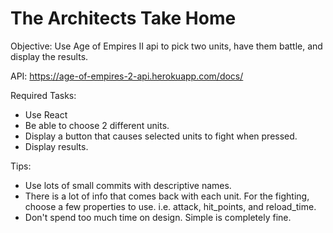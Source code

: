 # The Architects Take Home

Objective: Use Age of Empires II api to pick two units, have them battle, and display the results.

API: https://age-of-empires-2-api.herokuapp.com/docs/

Required Tasks:
- Use React
- Be able to choose 2 different units.
- Display a button that causes selected units to fight when pressed.
- Display results.

Tips:
- Use lots of small commits with descriptive names.
- There is a lot of info that comes back with each unit. For the fighting, choose a few properties to use. i.e. attack, hit_points, and reload_time.
- Don't spend too much time on design. Simple is completely fine.
